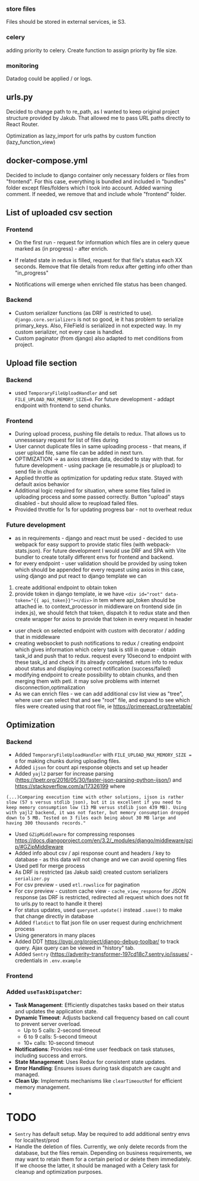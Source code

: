 ### store files
Files should be stored in external services, ie S3.

### celery
adding priority to celery. Create function to assign priority by file size.

### monitoring
Datadog could be applied / or logs.

## urls.py
Decided to change path to re_path, as I wanted to keep original project structure provided by Jakub.
That allowed me to pass URL paths directly to React Router. 

Optimization as lazy_import for urls paths by custom function (lazy_function_view)

## docker-compose.yml
Decided to include to django container only necessary folders or files from "frontend". For this case, 
everything is bundled and included in "bundles" folder except files/folders which I took into account. Added warning comment. If needed, we remove that and include
whole "frontend" folder.

## List of uploaded csv section

### Frontend
* On the first run - request for information which files are in celery queue marked as (in progress) - after enrich.

* If related state in redux is filled, request for that file's status each XX seconds. 
Remove that file details from redux after getting info other than "in_progress"

* Notifications will emerge when enriched file status has been changed.

### Backend
* Custom serializer functions (as DRF is restricted to use). `django.core.serializers` is not so good, ie it has problem to serialize primary_keys. Also, FileField is serialized in not expected way.
In my custom serializer, not every case is handled.
* Custom paginator (from django) also adapted to met conditions from project.

## Upload file section

### Backend
* used `TemporaryFileUploadHandler` and set `FILE_UPLOAD_MAX_MEMORY_SIZE=0`. For future development - addapt endpoint with frontend to send chunks.

### Frontend
* During upload process, pushing file details to redux. That allows us to unnessesary request for list of files during
* User cannot duplicate files in same uploading process - that means, if user upload file, same file can be added in next turn.
* OPTIMIZATION -> as axios stream data, decided to stay with that. for future development - using package (ie resumable.js or plupload) to send file in chunk
* Applied throttle as optimization for updating redux state. Stayed with default axios behavior
* Additional logic required for situation, where some files failed in uploading process and some passed correctly. Button "upload" stays disabled - but should allow to reupload failed files.
* Provided throttle for 1s for updating progress bar - not to overheat redux


### Future development
* as in requirements - django and react must be used - decided to use webpack for easy support to provide static files (with webpack-stats.json). For future development I would use DRF and SPA with Vite bundler to create totally different envs for frontend and backend.
* for every endpoint - user validation should be provided by using token which should be appended for every request using axios
in this case, using django and put react to django template we can
1. create additional endpoint to obtain token
2. provide token in django template, ie we have `<div id="root" data-token="{{ api_token}}"></div>` in tem
    where api_token should be attached ie. to context_processor in middleware
    on frontend side (in index.js), we should fetch that token, dispatch it to redux state and then create wrapper 
    for axios to provide that token in every request in header

* user check on selected endpoint with custom with decorator / adding that in middleware
* creating websocket to push notifications to redux / creating endpoint which gives information which celery task is still in queue - obtain task_id and push that to redux. request every 10second to endpoint with these task_id and check if its already completed. return info to redux about status and displaying correct notification (success/failed)
* modifying endpoint to create possibility to obtain chunks, and then merging them with petl. it may solve problems with internet disconnection,optimalization
* As we can enrich files - we can add additional csv list view as "tree", where user can select that and see "root" file, and expand to see which files were created using that root file, ie https://primereact.org/treetable/ 


## Optimization

### Backend
* Added `TemporaryFileUploadHandler` with `FILE_UPLOAD_MAX_MEMORY_SIZE = 0` for making chunks during uploading files.
* Added `ijson` for count api response objects and set up header
* Added `yajl2` parser for increase parsing (https://lpetr.org/2016/05/30/faster-json-parsing-python-ijson/)
  and https://stackoverflow.com/a/17326199 where 
```
(...)Comparing execution time with other solutions, ijson is rather slow (57 s versus stdlib json), but it is excellent if you need to keep memory consumption low (13 MB versus stdlib json 439 MB). Using with yajl2 backend, it was not faster, but memory consumption dropped down to 5 MB. Tested on 3 files each being about 30 MB large and having 300 thousands records."
```
* Used `GZipMiddleware` for compressing responses https://docs.djangoproject.com/en/3.2/_modules/django/middleware/gzip/#GZipMiddleware
* Added info about csv / api response count and headers / key to database - as this data will not change and we can avoid opening files
* Used petl for merge process
* As DRF is restricted (as Jakub said) created custom serializers `serializer.py`
* For csv preview - used `etl.rowslice` for pagination
* For csv preview  - custom cache view - `cache_view_response` for JSON response (as DRF is restricted, redirected all request which does not fit to urls.py to react to handle it there)
* For status updates, used `queryset.update()` instead `.save()` to make that change directly in database
* Added `flatdict` to flat json file on user request during enchrichment process
* Using generators in many places
* Added DDT https://pypi.org/project/django-debug-toolbar/ to track query. Ajax query can be viewed in "history" tab.
* Added `Sentry` (https://adverity-transformer-197cd18c7.sentry.io/issues/ - credentials in `.env.example`

### Frontend
### Added `useTaskDispatcher`:
- **Task Management**: Efficiently dispatches tasks based on their status and updates the application state.
- **Dynamic Timeout**: Adjusts backend call frequency based on call count to prevent server overload.
  - Up to 5 calls: 2-second timeout
  - 6 to 9 calls: 5-second timeout
  - 10+ calls: 10-second timeout
- **Notifications**: Provides real-time user feedback on task statuses, including success and errors.
- **State Management**: Uses Redux for consistent state updates.
- **Error Handling**: Ensures issues during task dispatch are caught and managed.
- **Clean Up**: Implements mechanisms like `clearTimeoutRef` for efficient memory management.
- 

# TODO
* `Sentry` has default setup. May be required to add additional sentry envs for local/test/prod
* Handle the deletion of files. Currently, we only delete records from the database, but the files remain. Depending on business requirements, we may want to retain them for a certain period or delete them immediately. If we choose the latter, it should be managed with a Celery task for cleanup and optimization purposes.
